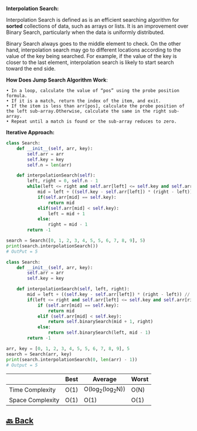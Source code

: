 **Interpolation Search:**

Interpolation Search is defined as is an efficient searching algorithm for **sorted** collections of data, such as arrays or lists. It is an improvement over Binary Search, particularly when the data is uniformly distributed.

Binary Search always goes to the middle element to check. On the other hand, interpolation search may go to different locations according to the value of the key being searched. For example, if the value of the key is closer to the last element, interpolation search is likely to start search toward the end side.

**How Does Jump Search Algorithm Work**:

    • In a loop, calculate the value of “pos” using the probe position formula. 
    • If it is a match, return the index of the item, and exit. 
    • If the item is less than arr[pos], calculate the probe position of the left sub-array.Otherwise, calculate the same in the right sub-array. 
    • Repeat until a match is found or the sub-array reduces to zero.

**Iterative Approach:**

```python
class Search:
    def __init__(self, arr, key):
        self.arr = arr
        self.key = key
        self.n = len(arr)

    def interpolationSearch(self):
        left, right = 0, self.n - 1
        while(left <= right and self.arr[left] <= self.key and self.arr[right] >= self.key):
            mid = left + ((self.key - self.arr[left]) * (right - left)) // (self.arr[right] - self.arr[left])
            if(self.arr[mid] == self.key):
                return mid
            elif(self.arr[mid] < self.key):
                left = mid + 1
            else:
                right = mid - 1
        return -1

search = Search([0, 1, 2, 3, 4, 5, 5, 6, 7, 8, 9], 5)
print(search.interpolationSearch())
# OutPut = 5
```

```python
class Search:
    def __init__(self, arr, key):
        self.arr = arr
        self.key = key

    def interpolationSearch(self, left, right):
        mid = left + ((self.key - self.arr[left]) * (right - left)) // (self.arr[right] - self.arr[left])
        if(left <= right and self.arr[left] <= self.key and self.arr[right] >= self.key):
            if (self.arr[mid] == self.key):
                return mid
            elif (self.arr[mid] < self.key):
                return self.binarySearch(mid + 1, right)
            else:
                return self.binarySearch(left, mid - 1)
        return -1

arr, key = [0, 1, 2, 3, 4, 5, 5, 6, 7, 8, 9], 5
search = Search(arr, key)
print(search.interpolationSearch(0, len(arr) - 1))
# Output = 5
```

|                  | Best | Average                              | Worst |
| ---------------- | ---- | ------------------------------------ | ----- |
| Time Complexity  | O(1) | O(log<sub>2</sub>(log<sub>2</sub>N)) | O(N)  |
| Space Complexity | O(1) | O(1)                                 | O(1)  |


<h2><a href="https://github.com/sanjay9616/data-structure-and-alogrithms/blob/master/Searching/README.md"> 🔙 Back</a></h2>